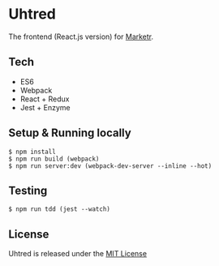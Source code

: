 Uhtred
======================

The frontend (React.js version) for [Marketr](https://sonataxa.tech).

Tech
--------
  * ES6
  * Webpack
  * React + Redux
  * Jest + Enzyme

Setup & Running locally
--------
	$ npm install
	$ npm run build (webpack)
	$ npm run server:dev (webpack-dev-server --inline --hot)

Testing
--------
	$ npm run tdd (jest --watch)

License
------------
Uhtred is released under the [MIT License](https://opensource.org/licenses/MIT)
